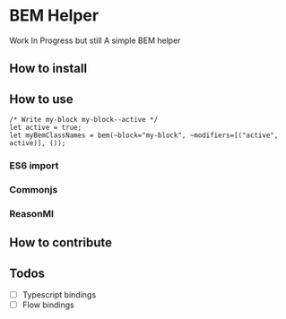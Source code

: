 # BEM Helper

Work In Progress but still A simple BEM helper

## How to install

## How to use

```re
/* Write my-block my-block--active */
let active = true;
let myBemClassNames = bem(~block="my-block", ~modifiers=[("active", active)], ());
```

### ES6 import

### Commonjs

### ReasonMl

## How to contribute

## Todos

- [ ] Typescript bindings
- [ ] Flow bindings
